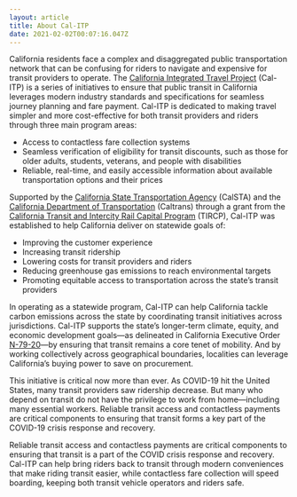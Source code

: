 ```yaml
---
layout: article
title: About Cal-ITP
date: 2021-02-02T00:07:16.047Z
---
```

California residents face a complex and disaggregated public transportation network that can be confusing for riders to navigate and expensive for transit providers to operate. The [California Integrated Travel Project](https://www.calitp.org/) (Cal-ITP) is a series of initiatives to ensure that public transit in California leverages modern industry standards and specifications for seamless journey planning and fare payment. Cal-ITP is dedicated to making travel simpler and more cost-effective for both transit providers and riders through three main program areas: 

* Access to contactless fare collection systems 
* Seamless verification of eligibility for transit discounts, such as those for older adults, students, veterans, and people with disabilities
* Reliable, real-time, and easily accessible information about available transportation options and their prices

Supported by the [California State Transportation Agency](https://calsta.ca.gov/) (CalSTA) and the [California Department of Transportation](https://calsta.ca.gov/) (Caltrans) through a grant from the [California Transit and Intercity Rail Capital Program](https://calsta.ca.gov/subject-areas/transit-intercity-rail-capital-prog) (TIRCP), Cal-ITP was established to help California deliver on statewide goals of: 

* Improving the customer experience
* Increasing transit ridership
* Lowering costs for transit providers and riders
* Reducing greenhouse gas emissions to reach environmental targets
* Promoting equitable access to transportation across the state’s transit providers

In operating as a statewide program, Cal-ITP can help California tackle carbon emissions across the state by coordinating transit initiatives across jurisdictions. Cal-ITP supports the state’s longer-term climate, equity, and economic development goals—as delineated in California Executive Order [N-79-20](https://www.gov.ca.gov/wp-content/uploads/2020/09/9.23.20-EO-N-79-20-text.pdf)—by ensuring that transit remains a core tenet of mobility. And by working collectively across geographical boundaries, localities can leverage California’s buying power to save on procurement.

This initiative is critical now more than ever. As COVID-19 hit the United States, many transit providers saw ridership decrease. But many who depend on transit do not have the privilege to work from home—including many essential workers. Reliable transit access and contactless payments are critical components to ensuring that transit forms a key part of the COVID-19 crisis response and recovery.

Reliable transit access and contactless payments are critical components to ensuring that transit is a part of the COVID crisis response and recovery. Cal-ITP can help bring riders back to transit through modern conveniences that make riding transit easier, while contactless fare collection will speed boarding, keeping both transit vehicle operators and riders safe. 